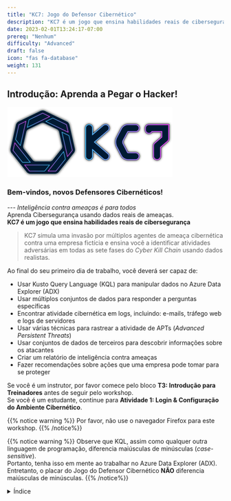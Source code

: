 ```yaml
---
title: "KC7: Jogo do Defensor Cibernético"
description: "KC7 é um jogo que ensina habilidades reais de cibersegurança usadas por Defensores Cibernéticos profissionais"
date: 2023-02-01T13:24:17-07:00
prereq: "Nenhum"
difficulty: "Advanced"
draft: false
icon: "fas fa-database"
weight: 131
---
```


## Introdução: Aprenda a Pegar o Hacker!

<img src="https://github.com/bgrant34/workshops/blob/master/content/english/kusto-kc7/Images/KC7Logo.png?raw=true" alt="logo" height="20%">

### Bem-vindos, novos Defensores Cibernéticos!  
*--- Inteligência contra ameaças é para todos*  
Aprenda Cibersegurança usando dados reais de ameaças.  
**KC7 é um jogo que ensina habilidades reais de cibersegurança**  
>KC7 simula uma invasão por múltiplos agentes de ameaça cibernética contra uma empresa fictícia e ensina você a identificar atividades adversárias em todas as sete fases do *Cyber Kill Chain* usando dados realistas.

Ao final do seu primeiro dia de trabalho, você deverá ser capaz de:  
- Usar Kusto Query Language (KQL) para manipular dados no Azure Data Explorer (ADX)  
- Usar múltiplos conjuntos de dados para responder a perguntas específicas  
- Encontrar atividade cibernética em logs, incluindo: e-mails, tráfego web e logs de servidores  
- Usar várias técnicas para rastrear a atividade de APTs (*Advanced Persistent Threats*)  
- Usar conjuntos de dados de terceiros para descobrir informações sobre os atacantes  
- Criar um relatório de inteligência contra ameaças  
- Fazer recomendações sobre ações que uma empresa pode tomar para se proteger  

Se você é um instrutor, por favor comece pelo bloco **T3: Introdução para Treinadores** antes de seguir pelo workshop.  
Se você é um estudante, continue para **Atividade 1: Login & Configuração do Ambiente Cibernético**.

{{% notice warning %}}
Por favor, não use o navegador Firefox para este workshop.
{{% /notice%}}

{{% notice warning %}}
Observe que KQL, assim como qualquer outra linguagem de programação, diferencia maiúsculas de minúsculas (*case-sensitive*).  
Portanto, tenha isso em mente ao trabalhar no Azure Data Explorer (ADX).  
Entretanto, o placar do Jogo do Defensor Cibernético **NÃO** diferencia maiúsculas de minúsculas.
{{% /notice%}}

<details>
<summary>Índice</summary>
{{% children /%}}
</details>
